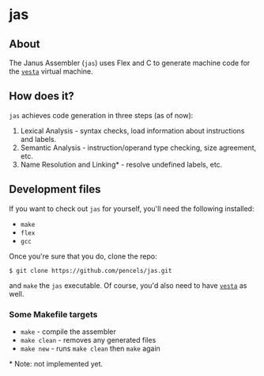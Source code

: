 # jas

## About
The Janus Assembler (`jas`) uses Flex and C to generate machine code for the
[`vesta`](https://github.com/janus-cpu/janus-vesta) virtual machine.

## How does it?
`jas` achieves code generation in three steps (as of now):
 1. Lexical Analysis - syntax checks, load information about instructions and
    labels.
 2. Semantic Analysis - instruction/operand type checking, size agreement, etc.
 3. Name Resolution and Linking\* - resolve undefined labels, etc.

## Development files
If you want to check out `jas` for yourself, you'll need the following installed:
 + `make`
 + `flex`
 + `gcc`

Once you're sure that you do, clone the repo:
```
$ git clone https://github.com/pencels/jas.git
```
and `make` the `jas` executable. Of course, you'd also need to have
[`vesta`](https://github.com/janus-cpu/janus-vesta) as well.

### Some Makefile targets
 + `make` - compile the assembler
 + `make clean` - removes any generated files
 + `make new` - runs `make clean` then `make` again

\* Note: not implemented yet.
